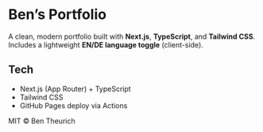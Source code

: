 # Ben’s Portfolio

A clean, modern portfolio built with **Next.js**, **TypeScript**, and **Tailwind CSS**.  
Includes a lightweight **EN/DE language toggle** (client-side).

## Tech

- Next.js (App Router) + TypeScript
- Tailwind CSS
- GitHub Pages deploy via Actions

MIT © Ben Theurich
